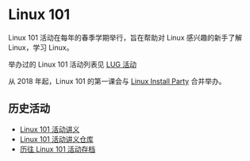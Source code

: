 ---
---

# Linux 101

Linux 101 活动在每年的春季学期举行，旨在帮助对 Linux 感兴趣的新手了解 Linux，学习 Linux。

举办过的 Linux 101 活动列表见 [LUG 活动](index.md)

从 2018 年起，Linux 101 的第一课会与 [Linux Install Party](lip.md) 合并举办。

## 历史活动

- [Linux 101 活动讲义](https://101.lug.ustc.edu.cn/)
- [Linux 101 活动讲义仓库](https://github.com/ustclug/Linux101-docs)
- [历往 Linux 101 活动存档](https://github.com/ustclug/Linux101-USTC)

